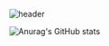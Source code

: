 ![header](https://capsule-render.vercel.app/api?type=waving&color=auto&height=150&section=header&text=capsule%20render&fontSize=90)


![Anurag's GitHub stats](https://github-readme-stats.vercel.app/api?username=Whyukim&theme=dark&show_icons=true)
